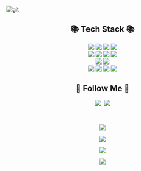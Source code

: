 ![git](https://github.com/inyoung0215/inyoung0215/assets/86757234/a0b0706a-ca2c-4d32-b812-22d8faa134df)


<h2 align="center">📚 Tech Stack 📚</h2>
<p align="center">
    <img src="https://img.shields.io/badge/Java-007396?style=for-the-badge&logo=Java&logoColor=white">
  <img src="https://img.shields.io/badge/JPA-58FAD0?style=for-the-badge&logo=JPA&logoColor=white">
  <img src="https://img.shields.io/badge/springboot-6DB33F?style=for-the-badge&logo=springboot&logoColor=white">
  <img src="https://img.shields.io/badge/spring Security-6DB33F?style=for-the-badge&logo=spring Security&logoColor=white">
  <br>
  
  <img src="https://img.shields.io/badge/mysql-4479A1?style=for-the-badge&logo=mysql&logoColor=white">
  <img src="https://img.shields.io/badge/mariaDB-003545?style=for-the-badge&logo=mariadb&logoColor=white">
  <img src="https://img.shields.io/badge/h2-E34F26?style=for-the-badge&logo=h2&logoColor=white"> 
  <img src="https://img.shields.io/badge/gradle-02303A?style=for-the-badge&logo=gradle&logoColor=white">
  <br>
  
  <img src="https://img.shields.io/badge/github-181717?style=for-the-badge&logo=github&logoColor=white">
  <img src="https://img.shields.io/badge/IntelliJ IDEA-000000?style=for-the-badge&logo=IntelliJ IDEA&logoColor=white">
  <br>
  <img src="https://img.shields.io/badge/AWS-232F3E?style=for-the-badge&logo=AmazonAWS&logoColor=white">
  <img src="https://img.shields.io/badge/Jenkins-D24939?style=for-the-badge&logo=Jenkins&logoColor=white">
  <img src="https://img.shields.io/badge/docker-005F0F?style=for-the-badge&logo=docker&logoColor=white"> 
    <img src="https://img.shields.io/badge/redis-DC382D?style=for-the-badge&logo=redis&logoColor=white"> 
</p>

<h2 align="center">🌈 Follow Me 🌈</h2>
<p align="center">
  <a href="https://velog.io/@nyoung215/posts"><img src="https://img.shields.io/badge/Tech%20Blog-11B48A?style=for-the-badge&logo=Vimeo&logoColor=white&link=https://velog.io/@nyoung215/posts"/></a>&nbsp
  <a href="mailto:hinyoung0215@gmail.com"><img src="https://img.shields.io/badge/Gmail-d14836?style=for-the-badge&logo=Gmail&logoColor=white&link=hinyoung0215@gmail.com"/></a>
</p>
<br>

<p align="center">
  <a href="https://solved.ac/nyoung0215">
    <img src="http://mazassumnida.wtf/api/v2/generate_badge?boj=nyoung0215">
  </a>
</p>

<p align="center">
  <img src="https://github-readme-stats.vercel.app/api?username=inyoung0215&show_icons=true">
</p>

<p align="center">
  <a href="https://github.com/inyoung0215/github-readme-stats">
    <img src="https://github-readme-stats.vercel.app/api/top-langs/?username=inyoung0215&layout=compact">
  </a>
</p>


<p align="center">
  <a href="https://velog.io/@nyoung215/posts">
    <img src="https://velog-readme-stats.vercel.app/api?name=nyoung215&color=white">
  </a>
</p>


<!--
**inyoung0215/inyoung0215** is a ✨ _special_ ✨ repository because its `README.md` (this file) appears on your GitHub profile.

Here are some ideas to get you started:

- 🔭 I’m currently working on ...
- 🌱 I’m currently learning ...
- 👯 I’m looking to collaborate on ...
- 🤔 I’m looking for help with ...
- 💬 Ask me about ...
- 📫 How to reach me: ...
- 😄 Pronouns: ...
- ⚡ Fun fact: ...
-->
